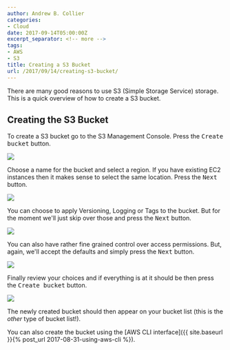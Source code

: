 ```yaml
---
author: Andrew B. Collier
categories:
- Cloud
date: 2017-09-14T05:00:00Z
excerpt_separator: <!-- more -->
tags:
- AWS
- S3
title: Creating a S3 Bucket
url: /2017/09/14/creating-s3-bucket/
---
```


There are many good reasons to use S3 (Simple Storage Service) storage. This is a quick overview of how to create a S3 bucket.

<!--more-->

## Creating the S3 Bucket

To create a S3 bucket go to the S3 Management Console. Press the <kbd class="bg-primary nobreak">Create bucket</kbd> button.

![](/img/2017/09/aws-s3-management-console.png)

Choose a name for the bucket and select a region. If you have existing EC2 instances then it makes sense to select the same location. Press the <kbd class="bg-primary nobreak">Next</kbd> button.

![](/img/2017/09/aws-s3-name.png)

You can choose to apply Versioning, Logging or Tags to the bucket. But for the moment we'll just skip over those and press the <kbd class="bg-primary nobreak">Next</kbd> button.

![](/img/2017/09/aws-s3-properties.png)

You can also have rather fine grained control over access permissions. But, again, we'll accept the defaults and simply press the <kbd class="bg-primary nobreak">Next</kbd> button.

![](/img/2017/09/aws-s3-permissions.png)

Finally review your choices and if everything is at it should be then press the <kbd class="bg-primary nobreak">Create bucket</kbd> button.

![](/img/2017/09/aws-s3-review.png)

The newly created bucket should then appear on your bucket list (this is the *other* type of bucket list!).

You can also create the bucket using the [AWS CLI interface]({{ site.baseurl }}{% post_url 2017-08-31-using-aws-cli %}).